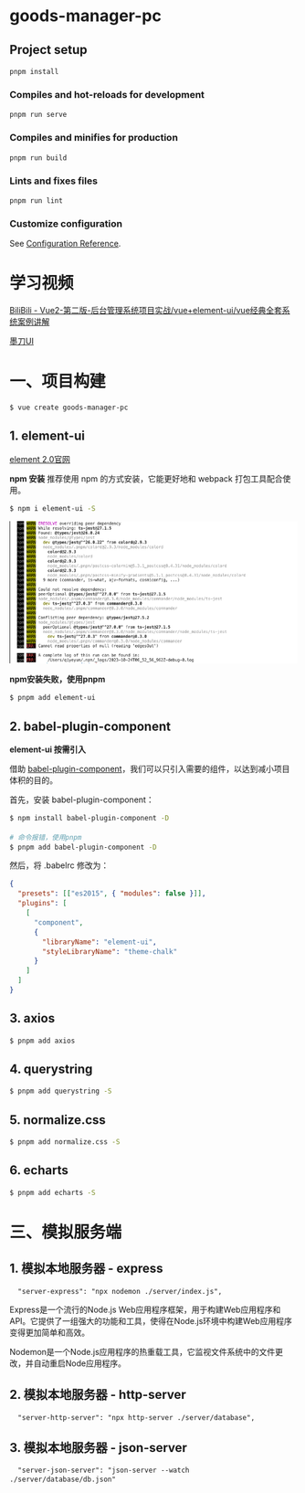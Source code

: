 # goods-manager-pc

## Project setup
```
pnpm install
```

### Compiles and hot-reloads for development
```
pnpm run serve
```

### Compiles and minifies for production
```
pnpm run build
```

### Lints and fixes files
```
pnpm run lint
```

### Customize configuration
See [Configuration Reference](https://cli.vuejs.org/config/).





# 学习视频

[BiliBili  -  Vue2-第二版-后台管理系统项目实战/vue+element-ui/vue经典全套系统案例讲解](https://www.bilibili.com/video/BV1j5411o7xH/?spm_id_from=333.337.search-card.all.click&vd_source=dc55c355e9f5b6174832aacfb5d8b6aa)

[墨刀UI](https://modao.cc/app/nNLKV9otrlszqxCFL6pGT#screen=slatpczos4pipxz)



# 一、项目构建

```bash
$ vue create goods-manager-pc
```



## 1. element-ui

[element 2.0官网](https://element.eleme.cn/#/zh-CN/component/installation)

**npm 安装**
推荐使用 npm 的方式安装，它能更好地和 webpack 打包工具配合使用。

```bash
$ npm i element-ui -S
```

![](images/001.png)

**npm安装失败，使用pnpm**

```bash
$ pnpm add element-ui
```



## 2. babel-plugin-component

**element-ui 按需引入**

借助 [babel-plugin-component](https://github.com/QingWei-Li/babel-plugin-component)，我们可以只引入需要的组件，以达到减小项目体积的目的。

首先，安装 babel-plugin-component：

```bash
$ npm install babel-plugin-component -D

# 命令报错，使用pnpm
$ pnpm add babel-plugin-component -D
```

然后，将 .babelrc 修改为：

```json
{
  "presets": [["es2015", { "modules": false }]],
  "plugins": [
    [
      "component",
      {
        "libraryName": "element-ui",
        "styleLibraryName": "theme-chalk"
      }
    ]
  ]
}
```



## 3. axios

```bash
$ pnpm add axios 
```



## 4. querystring

```bash
$ pnpm add querystring -S
```



## 5. normalize.css 

```bash
$ pnpm add normalize.css -S 
```



## 6. echarts

```bash
$ pnpm add echarts -S 
```


# 三、模拟服务端

## 1. 模拟本地服务器 - express
```
  "server-express": "npx nodemon ./server/index.js",
```
Express是一个流行的Node.js Web应用程序框架，用于构建Web应用程序和API。它提供了一组强大的功能和工具，使得在Node.js环境中构建Web应用程序变得更加简单和高效。

Nodemon是一个Node.js应用程序的热重载工具，它监视文件系统中的文件更改，并自动重启Node应用程序。

## 2. 模拟本地服务器 - http-server

```
  "server-http-server": "npx http-server ./server/database",
```

## 3. 模拟本地服务器 - json-server
```
  "server-json-server": "json-server --watch ./server/database/db.json"
```













